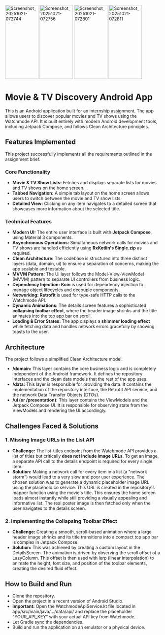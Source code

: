 
<img width="108" height="240" alt="Screenshot_20251021-072744" src="https://github.com/user-attachments/assets/6d46a875-860b-42c7-9156-519e205422b5" />
<img width="108" height="240" alt="Screenshot_20251021-072756" src="https://github.com/user-attachments/assets/f5c1da63-0504-49fe-bd68-bb3175a5fbc0" />
<img width="108" height="240" alt="Screenshot_20251021-072801" src="https://github.com/user-attachments/assets/bf6e9f54-5c81-404a-a6cf-341fffcc8494" />
<img width="108" height="240" alt="Screenshot_20251021-072811" src="https://github.com/user-attachments/assets/a6f8d8a8-916d-420b-9c71-8d24e4e27aaf" />

# Movie & TV Discovery Android App

This is an Android application built for an internship assignment. The app allows users to discover popular movies and TV shows using the Watchmode API. It is built entirely with modern Android development tools, including Jetpack Compose, and follows Clean Architecture principles.

## Features Implemented

This project successfully implements all the requirements outlined in the assignment brief.

### Core Functionality

- **Movie & TV Show Lists:** Fetches and displays separate lists for movies and TV shows on the home screen.
- **Tabbed Navigation:** A simple tab layout on the home screen allows users to switch between the movie and TV show lists.
- **Detailed View:** Clicking on any item navigates to a detailed screen that showcases more information about the selected title.

### Technical Features

- **Modern UI:** The entire user interface is built with **Jetpack Compose**, using Material 3 components.
- **Asynchronous Operations:** Simultaneous network calls for movies and TV shows are handled efficiently using **RxKotlin's Single.zip** as required.
- **Clean Architecture:** The codebase is structured into three distinct layers (data, domain, ui) to ensure a separation of concerns, making the app scalable and testable.
- **MVVM Pattern:** The UI layer follows the Model-View-ViewModel (MVVM) pattern to separate UI controllers from business logic.
- **Dependency Injection:** **Koin** is used for dependency injection to manage object lifecycles and decouple components.
- **Networking:** **Retrofit** is used for type-safe HTTP calls to the Watchmode API.
- **Dynamic Animations:** The details screen features a sophisticated **collapsing toolbar effect**, where the header image shrinks and the title animates into the top app bar on scroll.
- **Loading & Error States:** The app displays a **shimmer loading effect** while fetching data and handles network errors gracefully by showing toasts to the user.

## Architecture

The project follows a simplified Clean Architecture model:

- **/domain:** This layer contains the core business logic and is completely independent of the Android framework. It defines the repository interfaces and the clean data models that the rest of the app uses.
- **/data:** This layer is responsible for providing the data. It contains the implementation of the repository interface, the Retrofit API service, and the network Data Transfer Objects (DTOs).
- **/ui (or /presentation):** This layer contains the ViewModels and the Jetpack Compose UI. It is responsible for observing state from the ViewModels and rendering the UI accordingly.

## Challenges Faced & Solutions

### 1\. Missing Image URLs in the List API

- **Challenge:** The list-titles endpoint from the Watchmode API provides a list of titles but critically **does not include image URLs**. To get an image, a separate API call to the details endpoint is required for every single item.
- **Solution:** Making a network call for every item in a list (a "network storm") would lead to a very slow and poor user experience. The chosen solution was to generate a dynamic placeholder image URL using the placehold.co service. This URL is created in the repository's mapper function using the movie's title. This ensures the home screen loads almost instantly while still providing a visually appealing and informative list. The real poster image is then fetched only when the user navigates to the details screen.

### 2\. Implementing the Collapsing Toolbar Effect

- **Challenge:** Creating a smooth, scroll-based animation where a large header image shrinks and its title transitions into a compact top app bar is complex in Jetpack Compose.
- **Solution:** This was achieved by creating a custom layout in the DetailsScreen. The animation is driven by observing the scroll offset of a LazyColumn. This offset is then used with lerp (linear interpolation) to animate the height, font size, and position of the toolbar elements, creating the desired fluid effect.

## How to Build and Run

- Clone the repository.
- Open the project in a recent version of Android Studio.
- **Important:** Open the WatchmodeApiService.kt file located in app/src/main/java/.../data/api/ and replace the placeholder "YOUR_API_KEY" with your actual API key from Watchmode.
- Let Gradle sync the dependencies.
- Build and run the application on an emulator or a physical device.
